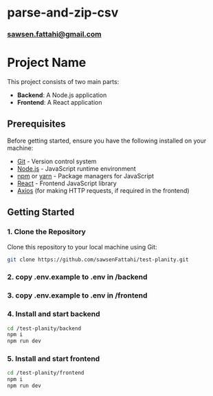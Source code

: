 # parse-and-zip-csv
### sawsen.fattahi@gmail.com
# Project Name

This project consists of two main parts:
- **Backend**: A Node.js application
- **Frontend**: A React application

## Prerequisites

Before getting started, ensure you have the following installed on your machine:
- [Git](https://git-scm.com/) - Version control system
- [Node.js](https://nodejs.org/) - JavaScript runtime environment
- [npm](https://www.npmjs.com/) or [yarn](https://yarnpkg.com/) - Package managers for JavaScript
- [React](https://reactjs.org/) - Frontend JavaScript library
- [Axios](https://axios-http.com/) (for making HTTP requests, if required in the frontend)

## Getting Started

### 1. Clone the Repository

Clone this repository to your local machine using Git:

```bash
git clone https://github.com/sawsenFattahi/test-planity.git
```

### 2. copy .env.example to .env in /backend

### 3. copy .env.example to .env in /frontend

### 4. Install and start backend
```bash
cd /test-planity/backend
npm i
npm run dev
```

### 5. Install and start frontend
```bash
cd /test-planity/frontend
npm i
npm run dev
```


